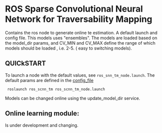 # ROS Sparse Convolutional Neural Network for Traversability Mapping
Contains the ros node to generate online te estimation. A default launch and config file. This models uses "ensembles". The models are loaded based on the model_dir params, and CV_MIN and CV_MAX define the range of which models should be loaded , i.e. 2-5. ( easy to switching models). 

## QUICkSTART
To launch a node with the default values, see `ros_snn_tm_node.launch`. The default params are defined in the [config_file](config/default_ros_scnn_node.yaml)

` roslaunch ros_scnn_tm ros_scnn_tm_node.launch`

Models can be changed online using the update_model_dir service. 

## Online learning module:
Is under development and changing.

